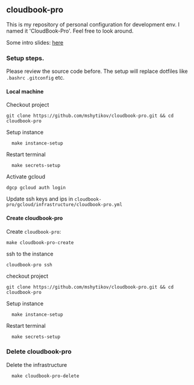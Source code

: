 ## cloudbook-pro

This is my repository of personal configuration for development env.
I named it 'CloudBook-Pro'.  Feel free to look around.

Some intro slides: [here](https://www.slideshare.net/MaxShytikov/cloudbook-pro)

### Setup steps.
Please review the source code before.
The setup will replace dotfiles like `.bashrc` `.gitconfig` etc.

#### Local machine

Checkout project
```
git clone https://github.com/mshytikov/cloudbook-pro.git && cd cloudbook-pro
```

Setup instance
```
  make instance-setup
```

Restart terminal
```
  make secrets-setup
```

Activate gcloud
```
dgcp gcloud auth login
```

Update ssh keys and ips in
`cloudbook-pro/gcloud/infrastructure/cloudbook-pro.yml`


#### Create cloudbook-pro
Create `cloudbook-pro`:
```
make cloudbook-pro-create
```

ssh to the instance
```
cloudbook-pro ssh
```

checkout project
```
git clone https://github.com/mshytikov/cloudbook-pro.git && cd cloudbook-pro
```

Setup instance
```
  make instance-setup
```

Restart terminal
```
  make secrets-setup
```

### Delete cloudbook-pro

Delete the infrastructure
```
  make cloudbook-pro-delete
```
